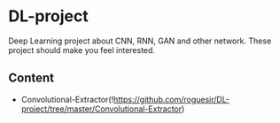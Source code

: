 # DL-project
Deep Learning project about CNN, RNN, GAN and other network.
These project should make you feel interested.

## Content
- Convolutional-Extractor(!https://github.com/roguesir/DL-project/tree/master/Convolutional-Extractor)